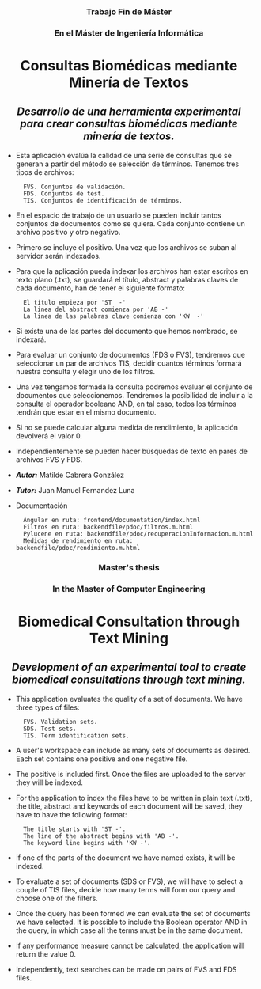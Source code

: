 ### <div style="text-align: center">Trabajo Fin de Máster <div/>

### <div style="text-align: center">En el Máster de Ingeniería Informática <div/>

# <div style="text-align: center">Consultas Biomédicas mediante Minería de Textos <div/>

## <div style="text-align: center">***Desarrollo de una herramienta experimental para crear consultas biomédicas mediante minería de textos.*** <div/>

- Esta aplicación evalúa la calidad de una serie de consultas que se generan a partir del método se selección de términos. Tenemos tres tipos de archivos:

        FVS. Conjuntos de validación.
        FDS. Conjuntos de test.
        TIS. Conjuntos de identificación de términos.

- En el espacio de trabajo de un usuario se pueden incluir tantos conjuntos de documentos como se quiera. Cada conjunto contiene un archivo positivo y otro negativo. 

- Primero se incluye el positivo. Una vez que los archivos se suban al servidor serán indexados.

- Para que la aplicación pueda indexar los archivos han estar escritos en texto plano (.txt), se guardará el título, abstract y palabras claves de cada documento, han de tener el siguiente formato:

        El título empieza por 'ST  -'
        La linea del abstract comienza por 'AB -'
        La linea de las palabras clave comienza con 'KW  -'

- Si existe una de las partes del documento que hemos nombrado, se indexará.

- Para evaluar un conjunto de documentos (FDS o FVS), tendremos que seleccionar un par de archivos TIS, decidir cuantos términos formará nuestra consulta y elegir uno de los filtros.

- Una vez tengamos formada la consulta podremos evaluar el conjunto de documentos que seleccionemos. Tendremos la posibilidad de incluir a la consulta el operador booleano AND, en tal caso, todos los términos tendrán que estar en el mismo documento. 

- Si no se puede calcular alguna medida de rendimiento, la aplicación devolverá el valor 0.

- Independientemente se pueden hacer búsquedas de texto en pares de archivos FVS y FDS.

- ***Autor:*** Matilde Cabrera González
- ***Tutor:*** Juan Manuel Fernandez Luna


- Documentación 

        Angular en ruta: frontend/documentation/index.html
        Filtros en ruta: backendfile/pdoc/filtros.m.html
        Pylucene en ruta: backendfile/pdoc/recuperacionInformacion.m.html
        Medidas de rendimiento en ruta: backendfile/pdoc/rendimiento.m.html


### <div style="text-align: center">Master's thesis <div/>

### <div style="text-align: center">In the Master of Computer Engineering <div/>

# <div style="text-align: center">Biomedical Consultation through Text Mining

## <div style="text-align: center">***Development of an experimental tool to create biomedical consultations through text mining.*** <div/>

- This application evaluates the quality of a set of documents. We have three types of files:

        FVS. Validation sets.
        SDS. Test sets.
        TIS. Term identification sets.

- A user's workspace can include as many sets of documents as desired. Each set contains one positive and one negative file. 

- The positive is included first. Once the files are uploaded to the server they will be indexed.

- For the application to index the files have to be written in plain text (.txt), the title, abstract and keywords of each document will be saved, they have to have the following format:

        The title starts with 'ST -'.
        The line of the abstract begins with 'AB -'.
        The keyword line begins with 'KW -'.

- If one of the parts of the document we have named exists, it will be indexed.

- To evaluate a set of documents (SDS or FVS), we will have to select a couple of TIS files, decide how many terms will form our query and choose one of the filters.

- Once the query has been formed we can evaluate the set of documents we have selected. It is possible to include the Boolean operator AND in the query, in which case all the terms must be in the same document. 

- If any performance measure cannot be calculated, the application will return the value 0.

- Independently, text searches can be made on pairs of FVS and FDS files.
